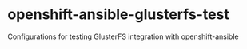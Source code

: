 # openshift-ansible-glusterfs-test
Configurations for testing GlusterFS integration with openshift-ansible
